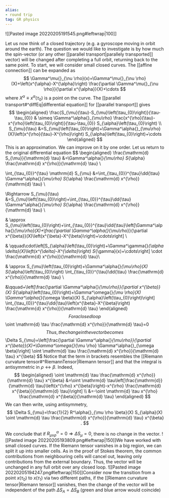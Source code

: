 ```yaml
---
alias: 
- round trip
tag: GR physics
---
```


![[Pasted image 20220205191545.png#leftwrap|100]]

Let us now think of a closed trajectory (e.g. a gyroscope moving in orbit around the earth).
The question we would like to investigate is by how much the spin-vector (or any other [[parallel transport|parallely transported]] vector) will be changed after completing a full orbit, returning back to the same point. To start, we will consider small closed curves. The [[affine connection]] can be expanded as
$$
\Gamma^\mu{}_{\nu \rho}(x)=\Gamma^\mu{}_{\nu \rho}(X)+\left(x^{\alpha}-X^{\alpha}\right) \frac{\partial \Gamma^\mu{}_{\nu \rho}}{\partial x^{\alpha}}(X)+\cdots
$$
where $X^{\alpha} \equiv x^{\alpha}\left(\tau_{0}\right)$ is a point on the curve. The [[parallel transport#^diffEq|differential equation]]  for [[parallel transport]] gives
$$
\begin{aligned}
\frac{S_{\mu}(\tau)-S_{\mu}\left(\tau_{0}\right)}{\tau-\tau_{0}} & \simeq \Gamma^\alpha{}_{\mu\rho} \frac{x^{\rho}(\tau)-x^{\rho}\left(\tau_{0}\right)}{\tau-\tau_{0}} S_{\alpha}\left(\tau_{0}\right) \\
S_{\mu}(\tau) &=S_{\mu}\left(\tau_{0}\right)+\Gamma^\alpha{}_{\mu\rho}(X)\left(x^{\rho}(\tau)-X^{\rho}\right) S_{\alpha}\left(\tau_{0}\right)+\cdots
\end{aligned}
$$
This is an approximation. We can improve on it by one order. Let us return to the original differential equation
$$
\begin{aligned}
\frac{\mathrm{d} S_{\mu}}{\mathrm{d} \tau} &=\Gamma^\alpha{}_{\mu\rho} S_{\alpha} \frac{\mathrm{d} x^{\rho}}{\mathrm{d} \tau} \\

\int_{\tau_{0}}^{\tau} \mathrm{d} S_{\mu} &=\int_{\tau_{0}}^{\tau}\dd{\tau} \Gamma^\alpha{}_{\mu\rho} S_{\alpha} \frac{\mathrm{d} x^{\rho}}{\mathrm{d} \tau} \\

\Rightarrow S_{\mu}(\tau) &=S_{\mu}\left(\tau_{0}\right)+\int_{\tau_{0}}^{\tau}\dd{\tau} \Gamma^\alpha{}_{\mu\rho} S_{\alpha} \frac{\mathrm{d} x^{\rho}}{\mathrm{d} \tau} \\

& \approx S_{\mu}\left(\tau_{0}\right)+\int_{\tau_{0}}^{\tau}\dd{\tau}\left[\Gamma^\alpha{}_{\mu\rho}(X)+\frac{\partial \Gamma^\alpha{}_{\mu\rho}}{\partial x^{\beta}}(X)\left(x^{\beta}-X^{\beta}\right)+\cdots\right] \\

& \qquad\cdot\left[S_{\alpha}\left(\tau_{0}\right)+\Gamma^\gamma{}_{\alpha \delta}(X)\left(x^{\delta}-X^{\delta}\right) S_{\gamma}(x)+\cdots\right] \cdot \frac{\mathrm{d} x^{\rho}}{\mathrm{d} \tau}\\

& \approx S_{\mu}\left(\tau_{0}\right)+\Gamma^\alpha{}_{\mu\rho}(X) S_{\alpha}\left(\tau_{0}\right) \int_{\tau_{0}}^{\tau}\dd{\tau} \frac{\mathrm{d} x^{\rho}}{\mathrm{d} \tau} \\

&\qquad+\left[\frac{\partial \Gamma^\alpha{}_{\mu\rho}}{\partial x^{\beta}}(X) S_{\alpha}\left(\tau_{0}\right)+\Gamma^\omega{}_{\mu \rho}(X) \Gamma^\alpha{}_{\omega \beta}(X) S_{\alpha}\left(\tau_{0}\right)\right] \int_{\tau_{0}}^{\tau}\dd{\tau}\left(x^{\beta}-X^{\beta}\right) \frac{\mathrm{d} x^{\rho}}{\mathrm{d} \tau}
\end{aligned}
$$
For a closed loop
$$
\oint \mathrm{d} \tau \frac{\mathrm{d} x^{\rho}}{\mathrm{d} \tau}=0
$$
Thus, the change in the vector becomes
$$
\Delta S_{\mu}=\left[\frac{\partial \Gamma^\alpha{}_{\mu\rho}}{\partial x^{\beta}}(X)+\Gamma^\omega{}_{\mu \rho} \Gamma^\alpha{}_{\omega \beta}\right] \oint \mathrm{d} \tau \frac{\mathrm{d} x^{\rho}}{\mathrm{d} \tau} x^{\beta}
$$
Notice that the term in brackets resembles the [[Riemann curvature tensor#^RiemannTensor|Riemann tensor]] and that the integral is antisymmetric in $\rho \leftrightarrow \beta$. Indeed,
$$
\begin{aligned}
\oint \mathrm{d} \tau \frac{\mathrm{d} x^{\rho}}{\mathrm{d} \tau} x^{\beta} &=\oint \mathrm{d} \tau\left[\frac{\mathrm{d}}{\mathrm{d} \tau}\left(x^{\rho} x^{\beta}\right)-x^{\rho} \frac{\mathrm{d} x^{\beta}}{\mathrm{d} \tau}\right] \\
&=-\oint \mathrm{d} \tau x^{\rho} \frac{\mathrm{d} x^{\beta}}{\mathrm{d} \tau}
\end{aligned}
$$
We can then write, using antisymmetry,
$$
\Delta S_{\mu}=\frac{1}{2} R^\alpha{}_{\mu \rho \beta}(X) S_{\alpha}(X) \oint \mathrm{d} \tau \frac{\mathrm{d} x^{\rho}}{\mathrm{d} \tau} x^{\beta} .
$$

We conclude that if $R_{\mu \nu \rho}^{\alpha}=0 \Rightarrow \Delta S_{\mu}=0$, there is no change in the vector.
![[Pasted image 20220205193809.png#leftwrap|150]]We have worked with small closed curves. If the Riemann tensor vanishes in a big region, we can split it up into smaller cells. As in the proof of Stokes theorem, the common contributions from neighbouring cells will cancel out, leaving only contributions from the external boundary. Thus, the vector will be unchanged in any full orbit over any closed loop.
![[Pasted image 20220205194247.png#leftwrap|150]]Consider now the transition from a point $x\left(\tau_{0}\right)$ to $x\left(\tau_{1}\right)$ via two different paths, if the [[Riemann curvature tensor|Riemann tensor]] vanishes, then the change of the vector will be independent of the path $\Delta S_{A}=\Delta S_{B}$ (green and blue arrow would coincide)